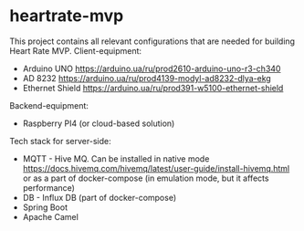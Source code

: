 # heartrate-mvp

This project contains all relevant configurations that are needed for building Heart Rate MVP.
Client-equipment:
* Arduino UNO https://arduino.ua/ru/prod2610-arduino-uno-r3-ch340
* AD 8232 https://arduino.ua/ru/prod4139-modyl-ad8232-dlya-ekg
* Ethernet Shield https://arduino.ua/ru/prod391-w5100-ethernet-shield

Backend-equipment:
* Raspberry PI4 (or cloud-based solution)

Tech stack for server-side:
* MQTT - Hive MQ. Can be installed in native mode https://docs.hivemq.com/hivemq/latest/user-guide/install-hivemq.html or as a part of docker-compose (in emulation mode, but it affects performance)
* DB - Influx DB (part of docker-compose)
* Spring Boot
* Apache Camel
